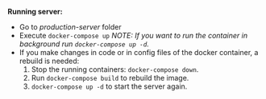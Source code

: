 **Running server:**
- Go to *production-server* folder
- Execute ``docker-compose up``
  *NOTE: If you want to run the container in background run ``docker-compose up -d``.*
- If you make changes in code or in config files of the docker container, a rebuild is needed:
  1. Stop the running containers: ``docker-compose down``.
  2. Run ``docker-compose build`` to rebuild the image.
  3. ``docker-compose up -d`` to start the server again.
